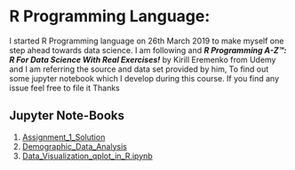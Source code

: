 # R Programming Language:
I started R Programming language on  26th March 2019 to make myself one step ahead towards data science.
I am following and ***R Programming A-Z™: R For Data Science With Real Exercises!***  by Kirill Eremenko from Udemy and I am referring the source and data set provided by him, 
To find out some jupyter notebook which I develop during this course. 
If you find any issue feel free to file it
Thanks  
## Jupyter Note-Books 
  
1. [Assignment_1_Solution](https://github.com/manojk16/DataScience/blob/master/R_lang/Assignment_1.ipynb)  
2. [Demographic_Data_Analysis](#Demographic-Data-Analysis.ipynb)  
3. [Data_Visualization_qplot_in_R.ipynb](#Data-Visualization-qplot-in-R.ipynb)
